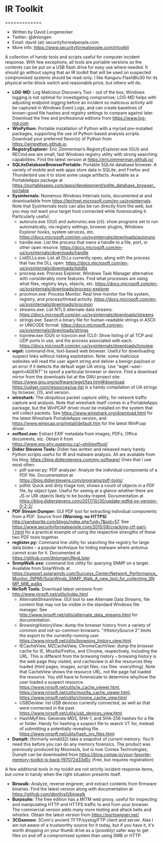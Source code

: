 # IR Toolkit
=============

* Written by David Longenecker
* Twitter: @dnlongen
* Email: david (at) securityforrealpeople.com
* More info: https://www.securityforrealpeople.com/irtoolkit

A collection of handy tools and scripts useful for computer incident response. With few exceptions, all tools are portable versions so the contents can be put on a USB flash drive for easy use where needed. It should go without saying that an IR toolkit that will be used on suspected compromised systems should be read-only. I like Kanguru FlashBlu30 for its physical write-block switch and reasonable price, but others will do.

* **LOG-MD:** Log Malicious Discovery Tool - out of the box, Windows logging is not optimal for investigating compromise; LOG-MD helps with adjusting endpoint logging before an incident so malicious activity will be captured in Windows Event Logs, and can create baselines of known-good file hashes and registry settings to compare against later. Download the free and professional editions from https://www.log-md.com
* **WinPython:** Portable installation of Python with a myriad pre-installed packages, supporting the use of Python-based analysis scripts. Download your preferred flavor(s) of Python from https://winpython.github.io.
* **RegistryExplorer:** Eric Zimmerman’s RegistryExplorer.exe (GUI) and RECmd.exe are small, fast Windows registry utility with strong searching capabilities. Find the latest version at https://ericzimmerman.github.io/
* **SQLiteDatabaseBrowserPortable:** Portable SQLite database browser. A variety of mobile and web apps store data in SQLite, and Firefox and Thunderbird use it to store some usage artifacts. Available as a PortableApps package at https://portableapps.com/apps/development/sqlite_database_browser_portable
* **Sysinternals:** Numerous Windows Internals tools, documented at and downloadable from https://technet.microsoft.com/en-us/sysinternals. Note that SysInternals tools can also be run directly from the web, but you may not want your target host connected while forensicating it. Particularly useful:
  * autoruns.exe (GUI) and autorunsc.exe (cli): show programs set to run automatically, via registry settings, browser plugins, Windows Explorer hooks, system services, etc. https://docs.microsoft.com/en-us/sysinternals/downloads/autoruns
  * handle.exe: List the process that owns a handle to a file, port, or other open resorce. https://docs.microsoft.com/en-us/sysinternals/downloads/handle
  * ListDLLs.exe: List all DLLs currently open, along with the process that has the DLL open. https://docs.microsoft.com/en-us/sysinternals/downloads/listdlls
  * procexp.exe: Process Explorer. Windows Task Manager alternative with considerably more features. Find what processes are using what files, registry keys, objects, etc. https://docs.microsoft.com/en-us/sysinternals/downloads/process-explorer
  * procmon.exe: Process Monitor. Real time monitor foe file system, registry, and process/thread activity. https://docs.microsoft.com/en-us/sysinternals/downloads/procmon
  * streams.exe: List NTLS alternate data streams. https://docs.microsoft.com/en-us/sysinternals/downloads/streams
  * strings.exe: Search a binary file for human-readable strings in ASCII or UNICODE format. https://docs.microsoft.com/en-us/sysinternals/downloads/strings
  * tcpview.exe (GUI) or tcpvcon.exe (CLI): Show listing of all TCP and UDP ports in use, and the process associated with each. https://docs.microsoft.com/en-us/sysinternals/downloads/tcpview
* **wget:** command-line, text-based web browser. Useful for downloading suspect links without risking exploitation. Note: some malicious websites will read the user agent string and deliver a benign payload or an error if it detects the default wget UA string. Use “wget –user-agent=AGENT” to spoof a particular browser or device.  Find a download mirror from the downloads list at the GNU project site: https://www.gnu.org/software/wget/faq.html#download. https://udger.com/resources/ua-list is a handy compilation of UA strings by browser, OS, and version.
* **wireshark:** The ubiquitous packet capture utility, for network traffic capture and analysis. Note that wireshark itself comes in a PortableApps package, but the WinPCAP driver must be installed on the system that will collect packets. See https://www.wireshark.org/download.html for the latest Wireshark PortableApps version, and https://www.winpcap.org/install/default.htm for the latest WinPcap driver.
* **exiftool.exe:** Extract EXIF metadata from images, PDFs, Office documents, etc. Obtain it from https://www.sno.phy.queensu.ca/~phil/exiftool/
* **Didier Stevens Tools:** Didier has written and released many handy Python scripts useful for IR and malware analysis. All are available from his blog, https://blog.didierstevens.com/my-software/ Ones that I use most often:
  * pdf-parser.py: PDF analyzer: Analyze the individual components of a PDF file. Documentation at https://blog.didierstevens.com/programs/pdf-tools/
  * pdfid: Quick and dirty triage tool, shows a count of objects in a PDF file, by object type. Useful for seeing at a glance whether there are JS or URI objects likely to be booby-traped. Documentation at https://blog.didierstevens.com/2017/10/30/update-pdfid-py-version-0-2-2/
* **PDF Stream Dumper:** GUI PDF tool for extracting individual components from a PDF. Source from **(Warning: no HTTPS)** http://sandsprite.com/blogs/index.php?uid=7&pid=57. See https://www.securityforrealpeople.com/2015/08/cracking-ctf-part-1.html for a practical example of using the respective strengths of these two PDF tools together.
* **reglister.py:** Command line utility for searching the registry for large data blobs - a popular technique for hiding malware where antivirus cannot scan for it. Documented at https://github.com/dnlongen/RegLister
* **SnmpWalk.exe:** command line utility for querying SNMP on a target. Available from SolarWinds at https://support.solarwinds.com/Success_Center/Network_Performance_Monitor_(NPM)/SolarWinds_SNMP_Walk_A_new_tool_for_collecting_SNMP_MIB_walks
* **NirSoft Tools:** Download latest versions from http://www.nirsoft.net/utils/index.html
  * AlternateStreamView: GUI tool to see Alternate Data Streams, file content that may not be visible in the standard Windows file manager. See http://www.nirsoft.net/utils/alternate_data_streams.html for documentation.
  * BrowsingHistoryView: dump the browser history from a variety of common and not-so-common browsers. "/HistorySource 2" limits the export to the currently-running user. https://www.nirsoft.net/utils/browsing_history_view.html
  * IECacheView, MZCacheView, ChromeCachView: dump the browser cache for IE, Mozilla/Firefox, and Chrome, respectively, including the URL. This is different from the browsing history – browsing history is the web page they visited, and cacheview is all the resources they loaded (html pages, images, script files, css files -everything). Note that CacheView shows the resource URL, not the page hat loaded the resource. You still have to forensicate to determine why/how the user loaded a suspect resource. https://www.nirsoft.net/utils/ie_cache_viewer.html, https://www.nirsoft.net/utils/mozilla_cache_viewer.html, https://www.nirsoft.net/utils/chrome_cache_view.html
  * USBDeview: list USB devices currently connected, as well as that were connected in the past. https://www.nirsoft.net/utils/usb_devices_view.html
  * HashMyFiles: Generate MD5, SHA-1, and SHA-256 hashes for a file or folder. Handy for hashing a suspect file to search VT for, instead of submitting a potentially revealing file. https://www.nirsoft.net/utils/hash_my_files.html
* **DumpIt:** (formerly windd32) take a snapshot of current memory. You'll need this before you can do any memory forensics. The product was previously produced by Moonsols, but is now Comea Technologies; DumpIt can be downloaded from https://blog.comae.io/your-favorite-memory-toolkit-is-back-f97072d33d5c (free, but requires registration)

A few additional tools in my toolkit are not strictly incident response items, but come in handy when the right situation presents itself.

* **Binwalk:** Analyze, reverse engineer, and extract contents from firmware binaries. Find the latest version along with documentation at https://github.com/devttys0/binwalk
* **Burpsuite:** The free edition has a MITM web proxy, useful for inspecting and manipulating HTTP and HTTPS traffic to and from your browser. The commercial version adds many more testing and attack bells and whistles. Obtain the latest version from https://portswigger.net/
* **3CDaemon:** 3Com's ancient TFTP/syslog/FTP client and server. Alas I am not aware of a trustworthy source for it today, but if you have it, it's worth dropping on your thumb drive as a (possibly) safer way to get files on and off a compromised system than using SMB or HTTP.
